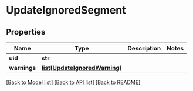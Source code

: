# UpdateIgnoredSegment

## Properties
Name | Type | Description | Notes
------------ | ------------- | ------------- | -------------
**uid** | **str** |  | 
**warnings** | [**list[UpdateIgnoredWarning]**](UpdateIgnoredWarning.md) |  | 

[[Back to Model list]](../README.md#documentation-for-models) [[Back to API list]](../README.md#documentation-for-api-endpoints) [[Back to README]](../README.md)

